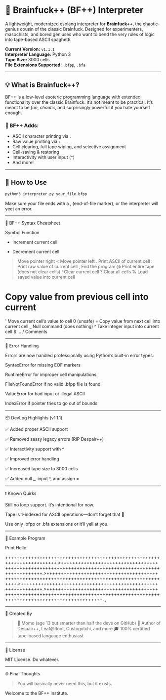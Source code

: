 # 🧠 Brainfuck++ (BF++) Interpreter

A lightweight, modernized esolang interpreter for **Brainfuck++**, the chaotic-genius cousin of the classic Brainfuck. Designed for experimenters, masochists, and bored geniuses who want to bend the very rules of logic into tape-based ASCII spaghetti.

**Current Version:** `v1.1.1`  
**Interpreter Language:** Python 3  
**Tape Size:** 3000 cells  
**File Extensions Supported:** `.bfpp`, `.bfa`

---

## 💡 What is Brainfuck++?

BF++ is a low-level esoteric programming language with extended functionality over the classic Brainfuck. It’s not meant to be practical. It’s meant to be *fun*, *chaotic*, and surprisingly powerful if you hate yourself enough.

### 👾 BF++ Adds:

- ASCII character printing via `.`
- Raw value printing via `:`
- Cell clearing, full tape wiping, and selective assignment
- Cell-saving & restoring
- Interactivity with user input (`^`)
- And more!

---

## 🔧 How to Use

```bash
python3 interpreter.py your_file.bfpp
```

Make sure your file ends with a , (end-of-file marker), or the interpreter will yeet an error.


---

🧠 BF++ Syntax Cheatsheet

Symbol Function

+ Increment current cell
- Decrement current cell
> Move pointer right
< Move pointer left
. Print ASCII of current cell
: Print raw value of current cell
, End the program
@ Print entire tape (does not clear cells)
! Clear current cell
? Clear all cells
% Load saved value into current cell
# Copy value from previous cell into current
' Move current cell’s value to cell 0 (unsafe)
= Copy value from next cell into current cell
_ Null command (does nothing)
^ Take integer input into current cell
$ ... / Comments



---

🚨 Error Handling

Errors are now handled professionally using Python’s built-in error types:

SyntaxError for missing EOF markers

RuntimeError for improper cell manipulations

FileNotFoundError if no valid .bfpp file is found

ValueError for bad input or illegal ASCII

IndexError if pointer tries to go out of bounds



---

📦 DevLog Highlights (v1.1.1)

✅ Added proper ASCII support

✅ Removed sassy legacy errors (RIP Despair++)

✅ Interactivity support with ^

✅ Improved error handling

✅ Increased tape size to 3000 cells

✅ Added null _, input ^, and assign =



---

❗ Known Quirks

Still no loop support. It’s intentional for now.

Tape is 1-indexed for ASCII operations—don’t forget that 😤

Use only .bfpp or .bfa extensions or it’ll yell at you.



---

🧠 Example Program

Print Hello:

++++++++++++++++++++++++++++++++++++++++++++++++++++++++++++++++++++++++.>+++++++++++++++++++++++++++++++++++++++++++++++++++++++++++++++++++++++++++++++++++++++++++++++++++++.>+++++++++++++++++++++++++++++++++++++++++++++++++++++++++++++++++++++++++++++++++++++++++++++++++.>+++++++++++++++++++++++++++++++++++++++++++++++++++++++++++++.>+++++++++++++++++++++++++++++++++++++++++++++++++++++++++++++++++++++++++++++++++++++++++++++++++++++++++++++++++++++++++++++++.
,


---

🤘 Created By

> 🧠 Momo (age 13 but smarter than half the devs on GitHub)
🧪 Author of Despair++, Leaf@Root, Custogotchi, and more
🎓 100% certified tape-based language enthusiast




---

📜 License

MIT License. Do whatever.


---

🌐 Final Thoughts

> You will basically never need this, but it exists.



Welcome to the BF++ Institute.
